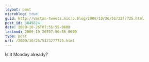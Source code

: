```yaml
---
layout: post
microblog: true
guid: http://vmstan-tweets.micro.blog/2009/10/26/5173277725.html
post_id: 3049824
date: 2009-10-26T07:56:55-0600
lastmod: 2009-10-26T07:56:55-0600
type: post
url: /2009/10/26/5173277725.html
---
```

Is it Monday already?
